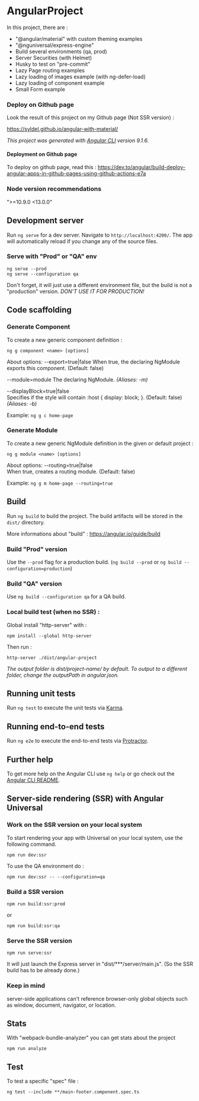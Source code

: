 # AngularProject

In this project, there are :
- "@angular/material" with custom theming examples
- "@nguniversal/express-engine"
- Build several environments (qa, prod)
- Server Securities (with Helmet)
- Husky to test on "pre-commit"
- Lazy Page routing examples
- Lazy loading of images example (with ng-defer-load)
- Lazy loading of component example
- Small Form example

### Deploy on Github page
Look the result of this project on my Github page (Not SSR version) :

https://syldel.github.io/angular-with-material/

*This project was generated with [Angular CLI](https://github.com/angular/angular-cli) version 9.1.6.*

#### Deployment on Github page

To deploy on github page, read this :
https://dev.to/angular/build-deploy-angular-apps-in-github-pages-using-github-actions-e7a

### Node version recommendations

">=10.9.0 <13.0.0"

## Development server

Run `ng serve` for a dev server. Navigate to `http://localhost:4200/`. The app will automatically reload if you change any of the source files.

### Serve with "Prod" or "QA" env
```
ng serve --prod
ng serve --configuration qa
```
Don't forget, it will just use a different environment file, but the build is not a "production" version.
*DON'T USE IT FOR PRODUCTION!*

## Code scaffolding

### Generate Component

To create a new generic component definition :

`ng g component <name> [options]`

About options:
--export=true|false	
When true, the declaring NgModule exports this component. (Default: false)

--module=module	
The declaring NgModule.
*(Aliases: -m)*

--displayBlock=true|false	
Specifies if the style will contain :host { display: block; }. (Default: false)
*(Aliases: -b)*

Example:
`ng g c home-page`

### Generate Module

To create a new generic NgModule definition in the given or default project :

`ng g module <name> [options]`

About options:
--routing=true|false	
When true, creates a routing module. (Default: false)

Example:
`ng g m home-page --routing=true`

## Build

Run `ng build` to build the project. The build artifacts will be stored in the `dist/` directory.

More informations about "build" :
https://angular.io/guide/build

### Build "Prod" version
Use the `--prod` flag for a production build.
(`ng build --prod` or `ng build --configuration=production`)

### Build "QA" version
Use `ng build --configuration qa` for a QA build.

### Local build test (when no SSR) :
Global install "http-server" with :
```
npm install --global http-server
```

Then run :
```
http-server ./dist/angular-project
```

*The output folder is dist/project-name/ by default. To output to a different folder, change the outputPath in angular.json.*

## Running unit tests

Run `ng test` to execute the unit tests via [Karma](https://karma-runner.github.io).

## Running end-to-end tests

Run `ng e2e` to execute the end-to-end tests via [Protractor](http://www.protractortest.org/).

## Further help

To get more help on the Angular CLI use `ng help` or go check out the [Angular CLI README](https://github.com/angular/angular-cli/blob/master/README.md).


## Server-side rendering (SSR) with Angular Universal

### Work on the SSR version on your local system

To start rendering your app with Universal on your local system, use the following command.
```
npm run dev:ssr
```

To use the QA environment do :
```
npm run dev:ssr -- --configuration=qa
```

### Build a SSR version
```
npm run build:ssr:prod
```
or
```
npm run build:ssr:qa
```

### Serve the SSR version
```
npm run serve:ssr
```
It will just launch the Express server in "dist/***/server/main.js".
(So the SSR build has to be already done.)

### Keep in mind

server-side applications can't reference browser-only global objects such as window, document, navigator, or location.

## Stats

With "webpack-bundle-analyzer" you can get stats about the project

```
npm run analyze
```

## Test

To test a specific "spec" file :
```
ng test --include **/main-footer.component.spec.ts
```
